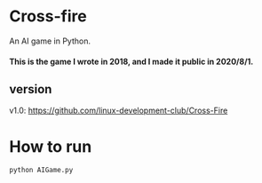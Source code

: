 # Cross-fire
An AI game in Python.  
#### This is the game I wrote in 2018, and I made it public in 2020/8/1.

## version
v1.0: https://github.com/linux-development-club/Cross-Fire  

# How to run
```shell
python AIGame.py
```
